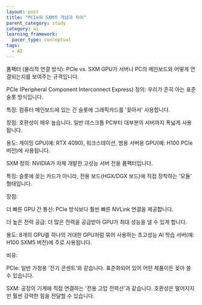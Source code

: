 ```yaml
---
layout: post
title: "PCIe와 SXM의 개념과 차이"
parent_category: study
category: ai
learning_framework:
  pacer_type: conceptual
tags:
  - AI
---
```


폼팩터 (물리적 연결 방식): PCIe vs. SXM
GPU가 서버나 PC의 메인보드와 어떻게 연결되는지를 보여주는 규격입니다.

PCIe (Peripheral Component Interconnect Express)
정의: 우리가 흔히 아는 표준 슬롯 방식입니다.

특징: 컴퓨터 메인보드에 있는 긴 슬롯에 그래픽카드를 '꽂아서' 사용합니다.

장점: 호환성이 매우 높습니다. 일반 데스크톱 PC부터 대부분의 서버까지 폭넓게 사용됩니다.

용도: 게이밍 GPU(예: RTX 4090), 워크스테이션, 범용 서버용 GPU(예: H100 PCIe 버전)에 사용됩니다.

SXM
정의: NVIDIA가 자체 개발한 고성능 서버 전용 폼팩터입니다.

특징: 슬롯에 꽂는 카드가 아니라, 전용 보드(HGX/DGX 보드)에 직접 장착하는 '모듈' 형태입니다.

장점:

더 빠른 GPU 간 통신: PCIe 방식보다 훨씬 빠른 NVLink 연결을 제공합니다.

더 높은 전력 공급: 더 많은 전력을 공급받아 GPU가 최대 성능을 낼 수 있게 합니다.

용도: 8개의 GPU를 하나의 거대한 GPU처럼 묶어 사용하는 초고성능 AI 학습 서버(예: H100 SXM5 버전)에 주로 사용됩니다.

비유:

PCIe: 일반 가정용 '전기 콘센트'와 같습니다. 표준화되어 있어 어떤 제품이든 꽂아 쓸 수 있습니다.

SXM: 공장의 기계에 직접 연결하는 '전용 고압 전력선'과 같습니다. 호환성은 떨어지지만 훨씬 강력한 힘을 전달할 수 있습니다.